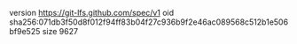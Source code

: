 version https://git-lfs.github.com/spec/v1
oid sha256:071db3f50d8f012f94ff83b04f27c936b9f2e46ac089568c512b1e506bf9e525
size 9627
